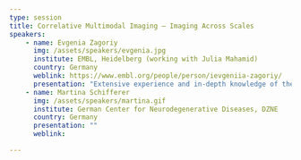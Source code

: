```yaml
---
type: session
title: Correlative Multimodal Imaging – Imaging Across Scales
speakers:
    - name: Evgenia Zagoriy
      img: /assets/speakers/evgenia.jpg
      institute: EMBL, Heidelberg (working with Julia Mahamid)
      country: Germany
      weblink: https://www.embl.org/people/person/ievgeniia-zagoriy/
      presentation: "Extensive experience and in-depth knowledge of the entire cryo-EM workflow. Specialties: cryo-ET, cryo-FIB/SEM, cryo-CLEM, photomicropatterning, sample preparation for cryo-ET. Scientific research work in Cell, Molecular and Structural biology. Comprehensive expertise in a variety of biological model systems."
    - name: Martina Schifferer
      img: /assets/speakers/martina.gif
      institute: German Center for Neurodegenerative Diseases, DZNE
      country: Germany
      presentation: ""
      weblink: 

---
```


